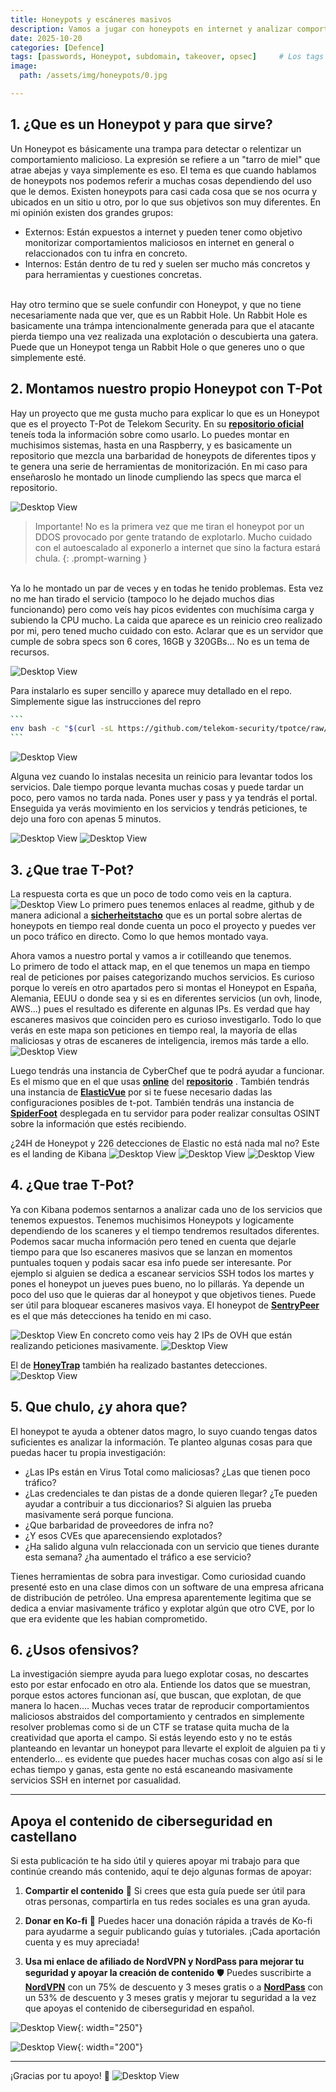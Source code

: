 ```yaml
---
title: Honeypots y escáneres masivos
description: Vamos a jugar con honeypots en internet y analizar comportamientos maliciosos
date: 2025-10-20
categories: [Defence]
tags: [passwords, Honeypot, subdomain, takeover, opsec]     # Los tags deben estar siempre en minúsculas.
image:
  path: /assets/img/honeypots/0.jpg

---
```



## 1. ¿Que es un Honeypot y para que sirve?
Un Honeypot es básicamente una trampa para detectar o relentizar un comportamiento malicioso. La expresión se refiere a un "tarro de miel" que atrae abejas y vaya simplemente es eso. El tema es que cuando hablamos de honeypots nos podemos referir a muchas cosas dependiendo del uso que le demos. Existen honeypots para casi cada cosa que se nos ocurra y ubicados en un sitio u otro, por lo que sus objetivos son muy diferentes. En mi opinión existen dos grandes grupos:
- Externos: Están expuestos a internet y pueden tener como objetivo monitorizar comportamientos maliciosos en internet en general o relaccionados con tu infra en concreto.
- Internos: Están dentro de tu red y suelen ser mucho más concretos y para herramientas y cuestiones concretas.

<br>
Hay otro termino que se suele confundir con Honeypot, y que no tiene necesariamente nada que ver, que es un Rabbit Hole. Un Rabbit Hole es basicamente una trámpa intencionalmente generada para que el atacante pierda tiempo una vez realizada una explotación o descubierta una gatera. Puede que un Honeypot tenga un Rabbit Hole o que generes uno o que simplemente esté.

## 2. Montamos nuestro propio Honeypot con T-Pot
Hay un proyecto que me gusta mucho para explicar lo que es un Honeypot que es el proyecto T-Pot de Telekom Security. En su [**repositorio oficial**](https://github.com/telekom-security/tpotce) teneís toda la información sobre como usarlo. Lo puedes montar en muchisimos sistemas, hasta en una Raspberry, y es basicamente un repositorio que mezcla una barbaridad de  honeypots de diferentes tipos y te genera una serie de herramientas de monitorización. En mi caso para enseñaroslo he montado un linode cumpliendo las specs que marca el repositorio. <br>

![Desktop View](/assets/img/honeypots/tpot.png)

> Importante! No es la primera vez que me tiran el honeypot por un DDOS provocado por gente tratando de explotarlo. Mucho cuidado con el autoescalado al exponerlo a internet que sino la factura estará chula.
{: .prompt-warning }

<br>
Ya lo he montado un par de veces y en todas he tenido problemas. Esta vez no me han tirado el servicio (tampoco lo he dejado muchos dias funcionando) pero como veís hay picos evidentes con muchísima carga y subiendo la CPU mucho. La caida que aparece es un reinicio creo realizado por mi, pero tened mucho cuidado con esto. Aclarar que es un servidor que cumple de sobra specs son 6 cores, 16GB y 320GBs... No es un tema de recursos.

![Desktop View](/assets/img/honeypots/red.png)

Para instalarlo es super sencillo y aparece muy detallado en el repo. Simplemente sigue las instrucciones del repro

````bash
```
env bash -c "$(curl -sL https://github.com/telekom-security/tpotce/raw/master/install.sh)"
```
````

![Desktop View](/assets/img/honeypots/install.png)

Alguna vez cuando lo instalas necesita un reinicio para levantar todos los servicios. Dale tiempo porque levanta muchas cosas y puede tardar un poco, pero vamos no tarda nada. Pones user y pass y ya tendrás el portal. Enseguida ya verás movimiento en los servicios y tendrás peticiones, te dejo una foro con apenas 5 minutos.

![Desktop View](/assets/img/honeypots/1.png)
![Desktop View](/assets/img/honeypots/2.png)


## 3. ¿Que trae T-Pot?
La respuesta corta es que un poco de todo como veis en la captura.
![Desktop View](/assets/img/honeypots/3.png)
Lo primero pues tenemos enlaces al readme, github y de manera adicional a [**sicherheitstacho**](https://www.sicherheitstacho.eu/#/en/tacho) que es un portal sobre alertas de honeypots en tiempo real donde cuenta un poco el proyecto y puedes ver un poco tráfico en directo. Como lo que hemos montado vaya. <br>

Ahora vamos a nuestro portal y vamos a ir cotilleando que tenemos. <br>
Lo primero de todo el attack map, en el que tenemos un mapa en tiempo real de peticiones por paises categorizando muchos servicios. Es curioso porque lo vereís en otro apartados pero si montas el Honeypot en España, Alemania, EEUU o donde sea y si es en diferentes servicios (un ovh, linode, AWS...) pues el resultado es diferente en algunas IPs. Es verdad que hay escaneres masivos que coinciden pero es curioso investigarlo. Todo lo que verás en este mapa son peticiones en tiempo real, la mayoría de ellas maliciosas y otras de escaneres de inteligencia, iremos más tarde a ello.
![Desktop View](/assets/img/honeypots/4.png)

Luego tendrás una instancia de CyberChef que te podrá ayudar a funcionar. Es el mismo que en el que usas [**online**](https://gchq.github.io/CyberChef/) del [**repositorio**](https://github.com/gchq/CyberChef) . También tendrás una instancia de [**ElasticVue**](https://elasticvue.com/) por si te fuese necesario dadas las configuraciones posibles de t-pot. También tendrás una instancia de [**SpiderFoot**](https://github.com/smicallef/spiderfoot) desplegada en tu servidor para poder realizar consultas OSINT sobre la información que estés recibiendo. <br>

¿24H de Honeypot y 226 detecciones de Elastic no está nada mal no? Este es el landing de Kibana
![Desktop View](/assets/img/honeypots/5.png)
![Desktop View](/assets/img/honeypots/6.png)
![Desktop View](/assets/img/honeypots/7.png)

## 4. ¿Que trae T-Pot?
Ya con Kibana podemos sentarnos a analizar cada uno de los servicios que tenemos expuestos. Tenemos muchisimos Honeypots y logicamente dependiendo de los scaneres y el tiempo tendremos resultados diferentes. Podemos sacar mucha información pero tened en cuenta que dejarle tiempo para que lso escaneres masivos que se lanzan en momentos puntuales toquen y podais sacar esa info puede ser interesante. Por ejemplo si alguien se dedica a escanear servicios SSH todos los martes y pones el honeypot un jueves pues bueno, no lo pillarás. Ya depende un poco del uso que le quieras dar al honeypot y que objetivos tienes. Puede ser útil para bloquear escaneres masivos vaya.
El honeypot de [**SentryPeer**](https://github.com/SentryPeer) es el que más detecciones ha tenido en mi caso.

![Desktop View](/assets/img/honeypots/8.png)
En concreto como veis hay 2 IPs de OVH que están realizando peticiones masivamente.
![Desktop View](/assets/img/honeypots/9.png)

El de [**HoneyTrap**](https://github.com/honeytrap/honeytrap) también ha realizado bastantes detecciones.
![Desktop View](/assets/img/honeypots/10.png)


## 5. Que chulo, ¿y ahora que?
El honeypot te ayuda a obtener datos magro, lo suyo cuando tengas datos suficientes es analizar la información. Te planteo algunas cosas para que puedas hacer tu propia investigación:
- ¿Las IPs están en Virus Total como maliciosas? ¿Las que tienen poco tráfico?
- ¿Las credenciales te dan pistas de a donde quieren llegar? ¿Te pueden ayudar a contribuir a tus diccionarios? Si alguien las prueba masivamente será porque funciona.
- ¿Que barbaridad de proveedores de infra no?
- ¿Y esos CVEs que aparecensiendo explotados?
- ¿Ha salido alguna vuln relaccionada con un servicio que tienes durante esta semana? ¿ha aumentado el tráfico a ese servicio?

Tienes herramientas de sobra para investigar. Como curiosidad cuando presenté esto en una clase dimos con un software de una empresa africana de distribución de petróleo. Una empresa aparentemente legitima que se dedica a enviar masivamente tráfico y explotar algún que otro CVE, por lo que era evidente que les habian comprometido. 


## 6. ¿Usos ofensivos?
La investigación siempre ayuda para luego explotar cosas, no descartes esto por estar enfocado en otro ala. Entiende los datos que se muestran, porque estos actores funcionan así, que buscan, que explotan, de que manera lo hacen.... Muchas veces tratar de reproducir comportamientos maliciosos abstraidos del comportamiento y centrados en simplemente resolver problemas como si de un CTF se tratase quita mucha de la creatividad que aporta el campo. Si estás leyendo esto y no te estás planteando en levantar un honeypot para llevarte el exploit de alguien pa ti y entenderlo... es evidente que puedes hacer muchas cosas con algo así si le echas tiempo y ganas, esta gente no está escaneando masivamente servicios SSH en internet por casualidad. <br>



---
## Apoya el contenido de ciberseguridad en castellano

Si esta publicación te ha sido útil y quieres apoyar mi trabajo para que continúe creando más contenido, aquí te dejo algunas formas de apoyar:

1. **Compartir el contenido**  📲
   Si crees que esta guía puede ser útil para otras personas, compartirla en tus redes sociales es una gran ayuda. 

2. **Donar en Ko-fi**  💖
   Puedes hacer una donación rápida a través de Ko-fi para ayudarme a seguir publicando guías y tutoriales. ¡Cada aportación cuenta y es muy apreciada! 

   <script type='text/javascript' src='https://storage.ko-fi.com/cdn/widget/Widget_2.js'></script><script type='text/javascript'>kofiwidget2.init('Apoya este contenido!', '#455d85', 'A0A41BO608');kofiwidget2.draw();</script> 
   
3. **Usa mi enlace de afiliado de NordVPN y NordPass para mejorar tu seguridad y apoyar la creación de contenido**  🛡️
   Puedes suscribirte a [**NordVPN**](https://go.nordvpn.net/aff_c?offer_id=15&aff_id=132246&url_id=902) con un 75% de descuento y 3 meses gratis o a [**NordPass**](https://nordpass.com/special/?utm_medium=affiliate&utm_term&utm_content&utm_campaign=off488&utm_source=aff132246&aff_free) con un 53% de descuento y 3 meses gratis y mejorar tu seguridad a la vez que apoyas el contenido de ciberseguridad en español. <br>
   
![Desktop View](/assets/img/Nordvpn/logonordvpn.png){: width="250"}

![Desktop View](assets/img/Nordvpn/logonordpass.png){: width="200"}

---

¡Gracias por tu apoyo! 🙏
![Desktop View](/assets/img/banner.png) <br>
